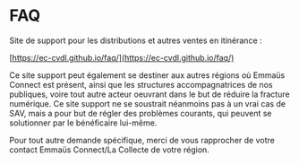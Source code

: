 # FAQ
Site de support pour les distributions et autres ventes en itinérance :

[https://ec-cvdl.github.io/faq/](https://ec-cvdl.github.io/faq/)

Ce site support peut également se destiner aux autres régions où Emmaüs Connect est présent, ainsi que les structures accompagnatrices de nos publiques, voire tout autre acteur oeuvrant dans le but de réduire la fracture numérique. Ce site support ne se soustrait néanmoins pas à un vrai cas de SAV, mais a pour but de régler des problèmes courants, qui peuvent se solutionner par le bénéficaire lui-même.

Pour tout autre demande spécifique, merci de vous rapprocher de votre contact Emmaüs Connect/La Collecte de votre région.

